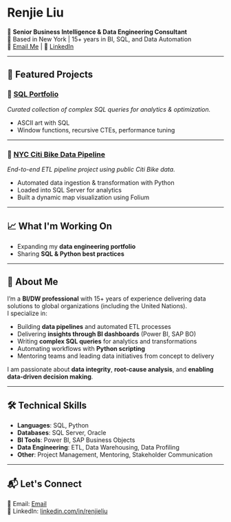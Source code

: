 # Renjie Liu

💼 **Senior Business Intelligence & Data Engineering Consultant**  
📍 Based in New York | 15+ years in BI, SQL, and Data Automation  
📧 [Email Me](mailto:the.renjie.liu@gmail.com) | 🔗 [LinkedIn](https://www.linkedin.com/in/renjieliu)  

---

## 📂 Featured Projects



### 🔗 [SQL Portfolio](https://github.com/renjieliu/SQL_Art)  
*Curated collection of complex SQL queries for analytics & optimization.*  
- ASCII art with SQL
- Window functions, recursive CTEs, performance tuning

---

### 🔗 [NYC Citi Bike Data Pipeline](https://github.com/renjieliu/citibike-data-pipeline)  
*End-to-end ETL pipeline project using public Citi Bike data.*  
- Automated data ingestion & transformation with Python  
- Loaded into SQL Server for analytics  
- Built a dynamic map visualization using Folium  


---

## 📈 What I'm Working On
- Expanding my **data engineering portfolio**  
- Sharing **SQL & Python best practices**  

---
## 🚀 About Me
I’m a **BI/DW professional** with 15+ years of experience delivering data solutions to global organizations (including the United Nations).  
I specialize in:  
- Building **data pipelines** and automated ETL processes  
- Delivering **insights through BI dashboards** (Power BI, SAP BO)  
- Writing **complex SQL queries** for analytics and transformations  
- Automating workflows with **Python scripting**  
- Mentoring teams and leading data initiatives from concept to delivery  

I am passionate about **data integrity**, **root-cause analysis**, and **enabling data-driven decision making**.

---

## 🛠️ Technical Skills
- **Languages**: SQL, Python  
- **Databases**: SQL Server, Oracle  
- **BI Tools**: Power BI, SAP Business Objects  
- **Data Engineering**: ETL, Data Warehousing, Data Profiling  
- **Other**: Project Management, Mentoring, Stakeholder Communication  

---


## 📬 Let's Connect
📧 Email: [Email](mailto:theLRJ@gmail.com)  
🔗 LinkedIn: [linkedin.com/in/renjieliu](https://www.linkedin.com/in/renjieliu)  

<!-- 
---
⭐ **Check out my pinned repositories below to see my work in action!**
-->
